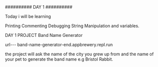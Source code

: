 ##########	DAY 1	##########

Today i will be learning

Printing
Commenting
Debugging 
String Manipulation 
and variables.


DAY 1 PROJECT
Band Name Generator

url--- band-name-generator-end.appbrewery.repl.run

the project will ask the name of the city you grew up from and the name of your pet to generate the band name e.g Bristol Rabbit.

